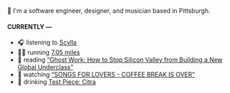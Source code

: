 👋 I'm a software engineer, designer, and musician based in Pittsburgh.

#### CURRENTLY —

* 🎧 listening to [Scylla](https://www.last.fm/music/Scylla/_/iRobot)
* 🏃‍♂️ running [7.05 miles](https://www.strava.com/activities/3986471811)
* 📘 reading [“Ghost Work: How to Stop Silicon Valley from Building a New Global Underclass”](https://www.goodreads.com/book/show/41963432-ghost-work)
* 🍿 watching [“SONGS FOR LOVERS - COFFEE BREAK IS OVER”](https://youtu.be/aYYFmp9NBTk)
* 🍺 drinking [Test Piece: Citra](https://untappd.com/user/namoscato/checkin/936866704)
